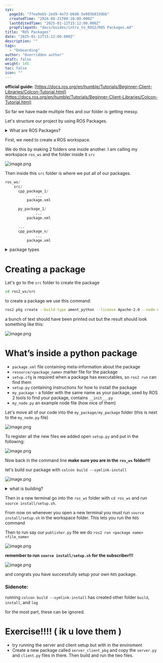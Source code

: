 ```yaml
---
sys:
  pageId: "7fea9eb5-2ed9-4e73-b6d6-5e093b833dbb"
  createdTime: "2024-08-21T00:28:00.000Z"
  lastEditedTime: "2025-01-12T15:12:00.000Z"
  propFilepath: "docs/Guides/intro_to_ROS2/ROS Packages.md"
title: "ROS Packages"
date: "2025-01-12T15:12:00.000Z"
description: ""
tags:
  - "Onboarding"
author: "Overridden author"
draft: false
weight: 145
toc: false
icon: ""
---
```


**official guide:** [https://docs.ros.org/en/humble/Tutorials/Beginner-Client-Libraries/Colcon-Tutorial.html](https://docs.ros.org/en/humble/Tutorials/Beginner-Client-Libraries/Colcon-Tutorial.html)

So far we have made multiple files and our folder is getting messy.

Let's structure our project by using ROS Packages.

<details>

<summary>What are ROS Packages?</summary>

ROS Packages are, as the name implies, packages of code that are highly sharable between ROS developers.

They consist of a folder, `package.xml` file, and source code

```python
      cpp_package_1/
		      ... imagine much code files here ..
          package.xml
```

</details>

First, we need to create a ROS workspace.

We do this by making 2 folders one inside another. I am calling my workspace `ros_ws` and the folder inside it `src`

![image.png](https://prod-files-secure.s3.us-west-2.amazonaws.com/d518164a-d88e-44d1-a4ee-3adb3bd8bce0/70706947-fd18-4537-a67b-e12946812d31/image.png?X-Amz-Algorithm=AWS4-HMAC-SHA256&X-Amz-Content-Sha256=UNSIGNED-PAYLOAD&X-Amz-Credential=ASIAZI2LB466RSDCMVON%2F20250316%2Fus-west-2%2Fs3%2Faws4_request&X-Amz-Date=20250316T160804Z&X-Amz-Expires=3600&X-Amz-Security-Token=IQoJb3JpZ2luX2VjENj%2F%2F%2F%2F%2F%2F%2F%2F%2F%2FwEaCXVzLXdlc3QtMiJIMEYCIQDfDlKYt5AKlKOkoCvdT2K1wdKdARei0tD%2FRk0tQi%2BNcwIhAKGms7vCgj6yvOieYV9PUkgbzUH6QAJTq42xtpr%2F%2FNpVKv8DCDEQABoMNjM3NDIzMTgzODA1IgxRgL8%2F6IXIOrRjRt4q3AM37sOyHoxvg3LRe30pdRjub%2F2Jmgx1W1%2Fu3mMVwhJAQSH57GmRf%2Fp41aNJgcMQ6vJqtLmGpZKvnvnee7BRy6Hcf3C9JpvZqOM7u%2B2YVjskcNmU6O6V%2Bc1eLhh2sc9VeWj3EAezaW14hs5kVMHqbVlhnez9V0iOAofdD3sAxGwNFHpqbgYKKA4Sb1KrtybKfD8d0dFSJ%2BJxGfNX8s%2Bal0qJxpqjNgcsJCDqfvRWlR4spPFXaKbNPGPG1rVPHPHu6LrgxBG7odH9tSd8cmugLxLesoAcFoTUbZ%2Bzz%2BIjCAem7TmRiMHWsAmKBI5%2BBKTzGrYAz9vobSwHJngrp%2F0S0%2Bh7JFjnNJqjYDfhidpRAFgoPFjc8JGG2AAhBNttGoD6BfVZBEYOk7dvUzEoK8501Ub3YCid5Le9l13iw1rgwNJDPjypODExXb9%2FV%2F4DQbEhaHMrd5hotLlpgZ9NdN3za%2Bufw239wvwM0I0O2u2VR97tODC0ref6yD8oS8TFdLejtR4fQS8XvESN60MCfODKX7VnrD4It9%2BL3bAsZD1ejoTPKu%2F29BvtcqbjCyEyJIwhwOwmltOa4QnMeJPl%2F9uMuIWlDFVi48JariQWlw3whW8FgDkyNuFPFRJTwVdTwDCg39u%2BBjqkAZW6eWfkaOd5Z1GyZhdbaY8%2FD2NM6WWSGa5jrE4BJysoo1aMuHiFluuSRXEMZWqJcR2Nc%2FHmptfJg4Y308enCdvUE9gA%2FwXjtxvk0dKEmgWm%2BpbNEvfNRi7As1Xt0JJ%2FSfsog6Hj%2FYtoK3CQQ0fMJJTuV1iaC4ols60CEdoJmy8FMMVU6aR7%2B60t3IZDY92RumwM2iTjnBkFO4q7KQT%2FxBEpHnIG&X-Amz-Signature=cad13223330fe8b3654d807b92af2dcd83e68e90b4598b98205f1cdbe96a1d43&X-Amz-SignedHeaders=host&x-id=GetObject)

Then inside this `src` folder is where we put all of our packages.

```python
ros_ws/
    src/
      cpp_package_1/
		      ...
          package.xml

      py_package_1/
		      ...
          package.xml

      ...
      cpp_package_n/
		      ...
          package.xml

```

<details>

<summary>package types</summary>

packages can be either `C++` or python.

the intern file structure is different for each but for this guide we will stick to creating python packages

</details>

# Creating a package

Let's go to the `src` folder to create the package

```bash
cd ros2_ws/src
```

to create a package we use this command:

```bash
ros2 pkg create --build-type ament_python --license Apache-2.0 --node-name my_node my_package
```

a bunch of text should have been printed out but the result should look something like this:

![image.png](https://prod-files-secure.s3.us-west-2.amazonaws.com/d518164a-d88e-44d1-a4ee-3adb3bd8bce0/e6cf1e3f-8512-4a3e-b131-079f800bf3e8/image.png?X-Amz-Algorithm=AWS4-HMAC-SHA256&X-Amz-Content-Sha256=UNSIGNED-PAYLOAD&X-Amz-Credential=ASIAZI2LB466RSDCMVON%2F20250316%2Fus-west-2%2Fs3%2Faws4_request&X-Amz-Date=20250316T160804Z&X-Amz-Expires=3600&X-Amz-Security-Token=IQoJb3JpZ2luX2VjENj%2F%2F%2F%2F%2F%2F%2F%2F%2F%2FwEaCXVzLXdlc3QtMiJIMEYCIQDfDlKYt5AKlKOkoCvdT2K1wdKdARei0tD%2FRk0tQi%2BNcwIhAKGms7vCgj6yvOieYV9PUkgbzUH6QAJTq42xtpr%2F%2FNpVKv8DCDEQABoMNjM3NDIzMTgzODA1IgxRgL8%2F6IXIOrRjRt4q3AM37sOyHoxvg3LRe30pdRjub%2F2Jmgx1W1%2Fu3mMVwhJAQSH57GmRf%2Fp41aNJgcMQ6vJqtLmGpZKvnvnee7BRy6Hcf3C9JpvZqOM7u%2B2YVjskcNmU6O6V%2Bc1eLhh2sc9VeWj3EAezaW14hs5kVMHqbVlhnez9V0iOAofdD3sAxGwNFHpqbgYKKA4Sb1KrtybKfD8d0dFSJ%2BJxGfNX8s%2Bal0qJxpqjNgcsJCDqfvRWlR4spPFXaKbNPGPG1rVPHPHu6LrgxBG7odH9tSd8cmugLxLesoAcFoTUbZ%2Bzz%2BIjCAem7TmRiMHWsAmKBI5%2BBKTzGrYAz9vobSwHJngrp%2F0S0%2Bh7JFjnNJqjYDfhidpRAFgoPFjc8JGG2AAhBNttGoD6BfVZBEYOk7dvUzEoK8501Ub3YCid5Le9l13iw1rgwNJDPjypODExXb9%2FV%2F4DQbEhaHMrd5hotLlpgZ9NdN3za%2Bufw239wvwM0I0O2u2VR97tODC0ref6yD8oS8TFdLejtR4fQS8XvESN60MCfODKX7VnrD4It9%2BL3bAsZD1ejoTPKu%2F29BvtcqbjCyEyJIwhwOwmltOa4QnMeJPl%2F9uMuIWlDFVi48JariQWlw3whW8FgDkyNuFPFRJTwVdTwDCg39u%2BBjqkAZW6eWfkaOd5Z1GyZhdbaY8%2FD2NM6WWSGa5jrE4BJysoo1aMuHiFluuSRXEMZWqJcR2Nc%2FHmptfJg4Y308enCdvUE9gA%2FwXjtxvk0dKEmgWm%2BpbNEvfNRi7As1Xt0JJ%2FSfsog6Hj%2FYtoK3CQQ0fMJJTuV1iaC4ols60CEdoJmy8FMMVU6aR7%2B60t3IZDY92RumwM2iTjnBkFO4q7KQT%2FxBEpHnIG&X-Amz-Signature=a04f97c9b716d2940c059635412cbddf400bacbd7007428263f38a5630aac31f&X-Amz-SignedHeaders=host&x-id=GetObject)

# What’s inside a python package

- `package.xml` file containing meta-information about the package
- `resource/<package_name>` marker file for the package
- `setup.cfg` is required when a package has executables, so `ros2 run` can find them
- `setup.py` containing instructions for how to install the package
- `my_package` - a folder with the same name as your package, used by ROS 2 tools to find your package, contains `__init__.py`
- `my_node.py` an example node file (how nice of them)

Let's move all of our code into the `my_package/my_package` folder (this is next to the `my_node.py` file)

![image.png](https://prod-files-secure.s3.us-west-2.amazonaws.com/d518164a-d88e-44d1-a4ee-3adb3bd8bce0/9ce58f11-0da9-4d3e-b86d-506a9685d378/image.png?X-Amz-Algorithm=AWS4-HMAC-SHA256&X-Amz-Content-Sha256=UNSIGNED-PAYLOAD&X-Amz-Credential=ASIAZI2LB466RSDCMVON%2F20250316%2Fus-west-2%2Fs3%2Faws4_request&X-Amz-Date=20250316T160804Z&X-Amz-Expires=3600&X-Amz-Security-Token=IQoJb3JpZ2luX2VjENj%2F%2F%2F%2F%2F%2F%2F%2F%2F%2FwEaCXVzLXdlc3QtMiJIMEYCIQDfDlKYt5AKlKOkoCvdT2K1wdKdARei0tD%2FRk0tQi%2BNcwIhAKGms7vCgj6yvOieYV9PUkgbzUH6QAJTq42xtpr%2F%2FNpVKv8DCDEQABoMNjM3NDIzMTgzODA1IgxRgL8%2F6IXIOrRjRt4q3AM37sOyHoxvg3LRe30pdRjub%2F2Jmgx1W1%2Fu3mMVwhJAQSH57GmRf%2Fp41aNJgcMQ6vJqtLmGpZKvnvnee7BRy6Hcf3C9JpvZqOM7u%2B2YVjskcNmU6O6V%2Bc1eLhh2sc9VeWj3EAezaW14hs5kVMHqbVlhnez9V0iOAofdD3sAxGwNFHpqbgYKKA4Sb1KrtybKfD8d0dFSJ%2BJxGfNX8s%2Bal0qJxpqjNgcsJCDqfvRWlR4spPFXaKbNPGPG1rVPHPHu6LrgxBG7odH9tSd8cmugLxLesoAcFoTUbZ%2Bzz%2BIjCAem7TmRiMHWsAmKBI5%2BBKTzGrYAz9vobSwHJngrp%2F0S0%2Bh7JFjnNJqjYDfhidpRAFgoPFjc8JGG2AAhBNttGoD6BfVZBEYOk7dvUzEoK8501Ub3YCid5Le9l13iw1rgwNJDPjypODExXb9%2FV%2F4DQbEhaHMrd5hotLlpgZ9NdN3za%2Bufw239wvwM0I0O2u2VR97tODC0ref6yD8oS8TFdLejtR4fQS8XvESN60MCfODKX7VnrD4It9%2BL3bAsZD1ejoTPKu%2F29BvtcqbjCyEyJIwhwOwmltOa4QnMeJPl%2F9uMuIWlDFVi48JariQWlw3whW8FgDkyNuFPFRJTwVdTwDCg39u%2BBjqkAZW6eWfkaOd5Z1GyZhdbaY8%2FD2NM6WWSGa5jrE4BJysoo1aMuHiFluuSRXEMZWqJcR2Nc%2FHmptfJg4Y308enCdvUE9gA%2FwXjtxvk0dKEmgWm%2BpbNEvfNRi7As1Xt0JJ%2FSfsog6Hj%2FYtoK3CQQ0fMJJTuV1iaC4ols60CEdoJmy8FMMVU6aR7%2B60t3IZDY92RumwM2iTjnBkFO4q7KQT%2FxBEpHnIG&X-Amz-Signature=1a34821522e77a03d0d8d79c10a53b9ec744c02e7102c70a4d9aca67316fdda9&X-Amz-SignedHeaders=host&x-id=GetObject)

To register all the new files we added open `setup.py` and put in the following:

![image.png](https://prod-files-secure.s3.us-west-2.amazonaws.com/d518164a-d88e-44d1-a4ee-3adb3bd8bce0/1cd7c262-4cae-4496-9d75-c178537d24a2/image.png?X-Amz-Algorithm=AWS4-HMAC-SHA256&X-Amz-Content-Sha256=UNSIGNED-PAYLOAD&X-Amz-Credential=ASIAZI2LB466RSDCMVON%2F20250316%2Fus-west-2%2Fs3%2Faws4_request&X-Amz-Date=20250316T160804Z&X-Amz-Expires=3600&X-Amz-Security-Token=IQoJb3JpZ2luX2VjENj%2F%2F%2F%2F%2F%2F%2F%2F%2F%2FwEaCXVzLXdlc3QtMiJIMEYCIQDfDlKYt5AKlKOkoCvdT2K1wdKdARei0tD%2FRk0tQi%2BNcwIhAKGms7vCgj6yvOieYV9PUkgbzUH6QAJTq42xtpr%2F%2FNpVKv8DCDEQABoMNjM3NDIzMTgzODA1IgxRgL8%2F6IXIOrRjRt4q3AM37sOyHoxvg3LRe30pdRjub%2F2Jmgx1W1%2Fu3mMVwhJAQSH57GmRf%2Fp41aNJgcMQ6vJqtLmGpZKvnvnee7BRy6Hcf3C9JpvZqOM7u%2B2YVjskcNmU6O6V%2Bc1eLhh2sc9VeWj3EAezaW14hs5kVMHqbVlhnez9V0iOAofdD3sAxGwNFHpqbgYKKA4Sb1KrtybKfD8d0dFSJ%2BJxGfNX8s%2Bal0qJxpqjNgcsJCDqfvRWlR4spPFXaKbNPGPG1rVPHPHu6LrgxBG7odH9tSd8cmugLxLesoAcFoTUbZ%2Bzz%2BIjCAem7TmRiMHWsAmKBI5%2BBKTzGrYAz9vobSwHJngrp%2F0S0%2Bh7JFjnNJqjYDfhidpRAFgoPFjc8JGG2AAhBNttGoD6BfVZBEYOk7dvUzEoK8501Ub3YCid5Le9l13iw1rgwNJDPjypODExXb9%2FV%2F4DQbEhaHMrd5hotLlpgZ9NdN3za%2Bufw239wvwM0I0O2u2VR97tODC0ref6yD8oS8TFdLejtR4fQS8XvESN60MCfODKX7VnrD4It9%2BL3bAsZD1ejoTPKu%2F29BvtcqbjCyEyJIwhwOwmltOa4QnMeJPl%2F9uMuIWlDFVi48JariQWlw3whW8FgDkyNuFPFRJTwVdTwDCg39u%2BBjqkAZW6eWfkaOd5Z1GyZhdbaY8%2FD2NM6WWSGa5jrE4BJysoo1aMuHiFluuSRXEMZWqJcR2Nc%2FHmptfJg4Y308enCdvUE9gA%2FwXjtxvk0dKEmgWm%2BpbNEvfNRi7As1Xt0JJ%2FSfsog6Hj%2FYtoK3CQQ0fMJJTuV1iaC4ols60CEdoJmy8FMMVU6aR7%2B60t3IZDY92RumwM2iTjnBkFO4q7KQT%2FxBEpHnIG&X-Amz-Signature=27a9ce3ac97f414eebdf7c068608882a47530b4c7905f06b1da8ee554b8bed38&X-Amz-SignedHeaders=host&x-id=GetObject)

Now back in the command line **make sure you are in the** **`ros_ws`** **folder!!!**

let's build our package with `colcon build --symlink-install`

![image.png](https://prod-files-secure.s3.us-west-2.amazonaws.com/d518164a-d88e-44d1-a4ee-3adb3bd8bce0/2f2a0d27-b173-48fd-b189-5f5c0ce65619/image.png?X-Amz-Algorithm=AWS4-HMAC-SHA256&X-Amz-Content-Sha256=UNSIGNED-PAYLOAD&X-Amz-Credential=ASIAZI2LB466RSDCMVON%2F20250316%2Fus-west-2%2Fs3%2Faws4_request&X-Amz-Date=20250316T160804Z&X-Amz-Expires=3600&X-Amz-Security-Token=IQoJb3JpZ2luX2VjENj%2F%2F%2F%2F%2F%2F%2F%2F%2F%2FwEaCXVzLXdlc3QtMiJIMEYCIQDfDlKYt5AKlKOkoCvdT2K1wdKdARei0tD%2FRk0tQi%2BNcwIhAKGms7vCgj6yvOieYV9PUkgbzUH6QAJTq42xtpr%2F%2FNpVKv8DCDEQABoMNjM3NDIzMTgzODA1IgxRgL8%2F6IXIOrRjRt4q3AM37sOyHoxvg3LRe30pdRjub%2F2Jmgx1W1%2Fu3mMVwhJAQSH57GmRf%2Fp41aNJgcMQ6vJqtLmGpZKvnvnee7BRy6Hcf3C9JpvZqOM7u%2B2YVjskcNmU6O6V%2Bc1eLhh2sc9VeWj3EAezaW14hs5kVMHqbVlhnez9V0iOAofdD3sAxGwNFHpqbgYKKA4Sb1KrtybKfD8d0dFSJ%2BJxGfNX8s%2Bal0qJxpqjNgcsJCDqfvRWlR4spPFXaKbNPGPG1rVPHPHu6LrgxBG7odH9tSd8cmugLxLesoAcFoTUbZ%2Bzz%2BIjCAem7TmRiMHWsAmKBI5%2BBKTzGrYAz9vobSwHJngrp%2F0S0%2Bh7JFjnNJqjYDfhidpRAFgoPFjc8JGG2AAhBNttGoD6BfVZBEYOk7dvUzEoK8501Ub3YCid5Le9l13iw1rgwNJDPjypODExXb9%2FV%2F4DQbEhaHMrd5hotLlpgZ9NdN3za%2Bufw239wvwM0I0O2u2VR97tODC0ref6yD8oS8TFdLejtR4fQS8XvESN60MCfODKX7VnrD4It9%2BL3bAsZD1ejoTPKu%2F29BvtcqbjCyEyJIwhwOwmltOa4QnMeJPl%2F9uMuIWlDFVi48JariQWlw3whW8FgDkyNuFPFRJTwVdTwDCg39u%2BBjqkAZW6eWfkaOd5Z1GyZhdbaY8%2FD2NM6WWSGa5jrE4BJysoo1aMuHiFluuSRXEMZWqJcR2Nc%2FHmptfJg4Y308enCdvUE9gA%2FwXjtxvk0dKEmgWm%2BpbNEvfNRi7As1Xt0JJ%2FSfsog6Hj%2FYtoK3CQQ0fMJJTuV1iaC4ols60CEdoJmy8FMMVU6aR7%2B60t3IZDY92RumwM2iTjnBkFO4q7KQT%2FxBEpHnIG&X-Amz-Signature=c38153aebdeaff2eb272b3b0bfe0d185c4a0f137ad14a4e5396f0545088e9ccc&X-Amz-SignedHeaders=host&x-id=GetObject)

<details>

<summary>what is building?</summary>

if you are a CS major at Rose-Hulman you will learn the answer to this in CSSE132

but TLDR; is it combines all the code files into one program that can be run easily 

</details>

Then in a new terminal go into the `ros_ws` folder with `cd ros_ws` and run `source install/setup.sh`. 

From now on whenever you open a new terminal you must run `source install/setup.sh` in the workspace folder. This lets you run the `ROS` command

Then to run say our `publisher.py` file we do `ros2 run <package name> <file_name>`

![image.png](https://prod-files-secure.s3.us-west-2.amazonaws.com/d518164a-d88e-44d1-a4ee-3adb3bd8bce0/4f4b1219-3a44-4632-aa0a-ce3471699f59/image.png?X-Amz-Algorithm=AWS4-HMAC-SHA256&X-Amz-Content-Sha256=UNSIGNED-PAYLOAD&X-Amz-Credential=ASIAZI2LB466RSDCMVON%2F20250316%2Fus-west-2%2Fs3%2Faws4_request&X-Amz-Date=20250316T160804Z&X-Amz-Expires=3600&X-Amz-Security-Token=IQoJb3JpZ2luX2VjENj%2F%2F%2F%2F%2F%2F%2F%2F%2F%2FwEaCXVzLXdlc3QtMiJIMEYCIQDfDlKYt5AKlKOkoCvdT2K1wdKdARei0tD%2FRk0tQi%2BNcwIhAKGms7vCgj6yvOieYV9PUkgbzUH6QAJTq42xtpr%2F%2FNpVKv8DCDEQABoMNjM3NDIzMTgzODA1IgxRgL8%2F6IXIOrRjRt4q3AM37sOyHoxvg3LRe30pdRjub%2F2Jmgx1W1%2Fu3mMVwhJAQSH57GmRf%2Fp41aNJgcMQ6vJqtLmGpZKvnvnee7BRy6Hcf3C9JpvZqOM7u%2B2YVjskcNmU6O6V%2Bc1eLhh2sc9VeWj3EAezaW14hs5kVMHqbVlhnez9V0iOAofdD3sAxGwNFHpqbgYKKA4Sb1KrtybKfD8d0dFSJ%2BJxGfNX8s%2Bal0qJxpqjNgcsJCDqfvRWlR4spPFXaKbNPGPG1rVPHPHu6LrgxBG7odH9tSd8cmugLxLesoAcFoTUbZ%2Bzz%2BIjCAem7TmRiMHWsAmKBI5%2BBKTzGrYAz9vobSwHJngrp%2F0S0%2Bh7JFjnNJqjYDfhidpRAFgoPFjc8JGG2AAhBNttGoD6BfVZBEYOk7dvUzEoK8501Ub3YCid5Le9l13iw1rgwNJDPjypODExXb9%2FV%2F4DQbEhaHMrd5hotLlpgZ9NdN3za%2Bufw239wvwM0I0O2u2VR97tODC0ref6yD8oS8TFdLejtR4fQS8XvESN60MCfODKX7VnrD4It9%2BL3bAsZD1ejoTPKu%2F29BvtcqbjCyEyJIwhwOwmltOa4QnMeJPl%2F9uMuIWlDFVi48JariQWlw3whW8FgDkyNuFPFRJTwVdTwDCg39u%2BBjqkAZW6eWfkaOd5Z1GyZhdbaY8%2FD2NM6WWSGa5jrE4BJysoo1aMuHiFluuSRXEMZWqJcR2Nc%2FHmptfJg4Y308enCdvUE9gA%2FwXjtxvk0dKEmgWm%2BpbNEvfNRi7As1Xt0JJ%2FSfsog6Hj%2FYtoK3CQQ0fMJJTuV1iaC4ols60CEdoJmy8FMMVU6aR7%2B60t3IZDY92RumwM2iTjnBkFO4q7KQT%2FxBEpHnIG&X-Amz-Signature=1950476b84a427c7f22a84d3839c9c2056016d1ccaa5a8d9acf97faafc976287&X-Amz-SignedHeaders=host&x-id=GetObject)

**remember to run** **`source install/setup.sh`** **for the subscriber!!!**

![image.png](https://prod-files-secure.s3.us-west-2.amazonaws.com/d518164a-d88e-44d1-a4ee-3adb3bd8bce0/02121119-dad4-49ec-8356-c956108b4243/image.png?X-Amz-Algorithm=AWS4-HMAC-SHA256&X-Amz-Content-Sha256=UNSIGNED-PAYLOAD&X-Amz-Credential=ASIAZI2LB466RSDCMVON%2F20250316%2Fus-west-2%2Fs3%2Faws4_request&X-Amz-Date=20250316T160804Z&X-Amz-Expires=3600&X-Amz-Security-Token=IQoJb3JpZ2luX2VjENj%2F%2F%2F%2F%2F%2F%2F%2F%2F%2FwEaCXVzLXdlc3QtMiJIMEYCIQDfDlKYt5AKlKOkoCvdT2K1wdKdARei0tD%2FRk0tQi%2BNcwIhAKGms7vCgj6yvOieYV9PUkgbzUH6QAJTq42xtpr%2F%2FNpVKv8DCDEQABoMNjM3NDIzMTgzODA1IgxRgL8%2F6IXIOrRjRt4q3AM37sOyHoxvg3LRe30pdRjub%2F2Jmgx1W1%2Fu3mMVwhJAQSH57GmRf%2Fp41aNJgcMQ6vJqtLmGpZKvnvnee7BRy6Hcf3C9JpvZqOM7u%2B2YVjskcNmU6O6V%2Bc1eLhh2sc9VeWj3EAezaW14hs5kVMHqbVlhnez9V0iOAofdD3sAxGwNFHpqbgYKKA4Sb1KrtybKfD8d0dFSJ%2BJxGfNX8s%2Bal0qJxpqjNgcsJCDqfvRWlR4spPFXaKbNPGPG1rVPHPHu6LrgxBG7odH9tSd8cmugLxLesoAcFoTUbZ%2Bzz%2BIjCAem7TmRiMHWsAmKBI5%2BBKTzGrYAz9vobSwHJngrp%2F0S0%2Bh7JFjnNJqjYDfhidpRAFgoPFjc8JGG2AAhBNttGoD6BfVZBEYOk7dvUzEoK8501Ub3YCid5Le9l13iw1rgwNJDPjypODExXb9%2FV%2F4DQbEhaHMrd5hotLlpgZ9NdN3za%2Bufw239wvwM0I0O2u2VR97tODC0ref6yD8oS8TFdLejtR4fQS8XvESN60MCfODKX7VnrD4It9%2BL3bAsZD1ejoTPKu%2F29BvtcqbjCyEyJIwhwOwmltOa4QnMeJPl%2F9uMuIWlDFVi48JariQWlw3whW8FgDkyNuFPFRJTwVdTwDCg39u%2BBjqkAZW6eWfkaOd5Z1GyZhdbaY8%2FD2NM6WWSGa5jrE4BJysoo1aMuHiFluuSRXEMZWqJcR2Nc%2FHmptfJg4Y308enCdvUE9gA%2FwXjtxvk0dKEmgWm%2BpbNEvfNRi7As1Xt0JJ%2FSfsog6Hj%2FYtoK3CQQ0fMJJTuV1iaC4ols60CEdoJmy8FMMVU6aR7%2B60t3IZDY92RumwM2iTjnBkFO4q7KQT%2FxBEpHnIG&X-Amz-Signature=d6a2491a474cd2d61102ee861ec3f0abaebc1c763adf20448e4693c48619f93a&X-Amz-SignedHeaders=host&x-id=GetObject)

and congrats you have successfully setup your own `ROS` package.

### Sidenote:

running `colcon build --symlink-install` has created other folder `build`, `install`, and `log`

for the most part, these can be ignored.

# Exercise!!!! ( ik u love them )

- try running the server and client setup but with in the enviroment
- Create a new package called `server_client_pkg` and copy the `server.py` and `client.py` files in there. Then build and run the two files.
